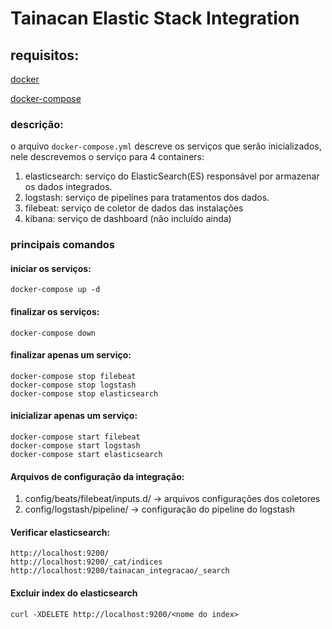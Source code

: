 # Tainacan Elastic Stack Integration
## requisitos:
[docker](https://docs.docker.com/get-docker)

[docker-compose](https://docs.docker.com/compose/install)
### descrição:
   o arquivo `docker-compose.yml` descreve os serviços que serão inicializados, nele descrevemos o serviço para 4 containers:
  
1. elasticsearch:
   serviço do ElasticSearch(ES) responsável por armazenar os dados integrados.
2. logstash:
   serviço de pipelines para tratamentos dos dados.
3. filebeat:
   serviço de coletor de dados das instalações
4. kibana:
   serviço de dashboard (não incluído ainda)


### principais comandos
#### iniciar os serviços:
```
docker-compose up -d
```

#### finalizar os serviços:
```
docker-compose down
```

#### finalizar apenas um serviço:
```
docker-compose stop filebeat
docker-compose stop logstash
docker-compose stop elasticsearch
```

#### inicializar apenas um serviço:
```
docker-compose start filebeat
docker-compose start logstash
docker-compose start elasticsearch
```
#### Arquivos de configuração da integração:

1. config/beats/filebeat/inputs.d/  -> arquivos configurações dos coletores
2. config/logstash/pipeline/ -> configuração do pipeline do logstash

#### Verificar elasticsearch:
```
http://localhost:9200/
http://localhost:9200/_cat/indices
http://localhost:9200/tainacan_integracao/_search
```

#### Excluir index do elasticsearch
```
curl -XDELETE http://localhost:9200/<nome do index>
```



